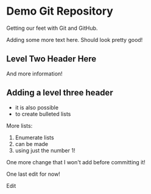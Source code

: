 # Demo Git Repository

Getting our feet with Git and GitHub.

Adding some more text here. Should look pretty good!

## Level Two Header Here

And more information!

## Adding a level three header

* it is also possible
* to create bulleted lists

More lists:

1. Enumerate lists
1. can be made
1. using just the number 1!

One more change that I won't add before committing it!

One last edit for now!

Edit